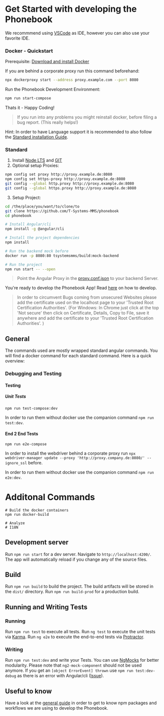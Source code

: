 # Get Started with developing the Phonebook

We recommmend using [VSCode](https://code.visualstudio.com/) as IDE, however you can also use your favorite IDE.

### Docker - Quickstart

Prerequisite: [Download and install Docker](https://docs.docker.com/install/#supported-platforms)

If you are behind a corporate proxy run this command beforehand:

```bash
npx dockerproxy start --address proxy.example.com --port 8080
```

Run the Phonebook Development Environment:

```bash
npm run start-compose
```

Thats it - Happy Coding!

> If you run into any problems you might reinstall docker, before filing a bug report. (This really helps!)

Hint: In order to have Language support it is recommended to also follow the [Standard installation Guide](###Standard).

### Standard

1.  Install [Node LTS](https://nodejs.org/en/) and [GIT](https://git-scm.com/downloads)
2.  Optional setup Proxies:

```bash
npm config set proxy http://proxy.example.de:8080
npm config set https-proxy http://proxy.example.de:8080
git config --global http.proxy http://proxy.example.de:8080
git config --global https.proxy http://proxy.example.de:8080
```

3.  Setup Project:

```bash
cd /the/place/you/want/to/clone/to
git clone https://github.com/T-Systems-MMS/phonebook
cd phonebook

# Install Angular/cli
npm install -g @angular/cli

# Install the project dependencies
npm install

# Run the backend mock before
docker run -p 8080:80 tsystemsmms/build:mock-backend

# Run the project
npm run start -- --open
```

> Point the Angular Proxy in the [proxy.conf.json](../../../proxy.conf.json) to your backend Server.

You're ready to develop the Phonebook App! Read [here](./general-guide.md) on how to develop.

> In order to circumvent Bugs coming from unsecured Websites please add the certificate used on the localhost page to your 'Trusted Root Certification Authorities'. (For Windows: In Chrome just click at the top 'Not secure' then click on Certificate, Details, Copy to File, save it anywhere and add the certificate to your 'Trusted Root Certification Authorities'. )

## General

The commands used are mostly wrapped standard angular commands.
You will find a docker command for each standard command.
Here is a quick overview:

### Debugging and Testing

#### Testing

##### Unit Tests

```
npm run test-compose:dev
```

In order to run them without docker use the companion command `npm run test:dev`.

#### End 2 End Tests

```
npm run e2e-compose
```

In order to install the webdriver behind a corporate proxy run `npx webdriver-manager update --proxy 'http://proxy.company.de:8080/' --ignore_ssl` before.

In order to run them without docker use the companion command `npm run e2e:dev`.

# Additonal Commands

```
# Build the docker containers
npm run docker-build

# Analyze
# I18N
```

## Development server

Run `npm run start` for a dev server. Navigate to `http://localhost:4200/`. The app will automatically reload if you change any of the source files.

## Build

Run `npm run build` to build the project. The build artifacts will be stored in the `dist/` directory. Run `npm run build-prod` for a production build.

## Running and Writing Tests

### Running

Run `npm run test` to execute all tests.
Run `ng test` to execute the unit tests via [Karma](https://karma-runner.github.io).
Run `ng e2e` to execute the end-to-end tests via [Protractor](http://www.protractortest.org/).

### Writing

Run `npm run test:dev` and write your Tests.
You can use [NgMocks](https://www.npmjs.com/package/ng-mocks) for better modularity. Please note that `ng2-mock-component` should not be used anymore.
If you get an `[object ErrorEvent] thrown` use `npm run test:dev-debug` as there is an error with Angular/cli ([Issue](https://github.com/angular/angular-cli/issues/7296)).

## Useful to know

Have a look at the [general guide](developer-guide/general-guide.md) in order to get to know npm packages and workflows we are using to develop the Phonebook.
